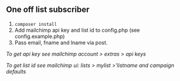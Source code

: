 ## One off list subscriber

1. `composer install`
2. Add mailchimp api key and list id to config.php (see config.example.php)
3. Pass email, fname and lname via post.

_To get api key see mailchimp account > extras > api keys_

_To get list id see mailchimp ui: lists > mylist >'listname and campaign defaults_

